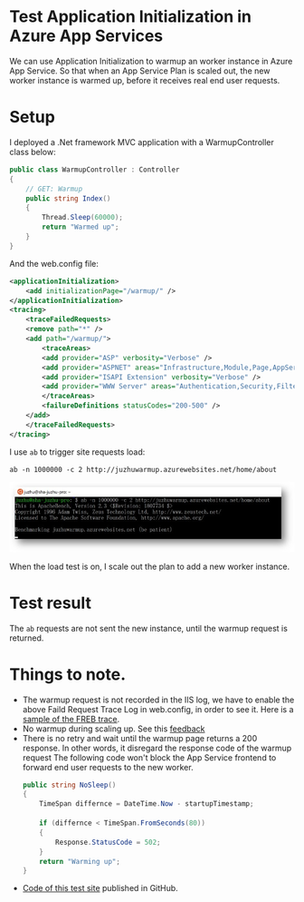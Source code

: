 # Test Application Initialization in Azure App Services

We can use Application Initialization to warmup an worker instance in Azure App Service. So that when an App Service Plan is scaled out, the new worker instance is warmed up, before it receives real end user requests.

# Setup
I deployed a .Net framework MVC application with a WarmupController class below:

```C#
public class WarmupController : Controller
{
    // GET: Warmup
    public string Index()
    {
        Thread.Sleep(60000);
        return "Warmed up";
    }
}
```
 
And the web.config file:
```XML
<applicationInitialization>
    <add initializationPage="/warmup/" />
</applicationInitialization>
<tracing>
    <traceFailedRequests>
    <remove path="*" />
    <add path="/warmup/">
        <traceAreas>
        <add provider="ASP" verbosity="Verbose" />
        <add provider="ASPNET" areas="Infrastructure,Module,Page,AppServices" verbosity="Verbose" />
        <add provider="ISAPI Extension" verbosity="Verbose" />
        <add provider="WWW Server" areas="Authentication,Security,Filter,StaticFile,CGI,Compression,Cache,RequestNotifications,Module,Rewrite,iisnode" verbosity="Verbose" />
        </traceAreas>
        <failureDefinitions statusCodes="200-500" />
    </add>
    </traceFailedRequests>
</tracing>
 ```
 
I use ``ab`` to trigger site requests load:
```
ab -n 1000000 -c 2 http://juzhuwarmup.azurewebsites.net/home/about
```
![ab](ab.jpg)

When the load test is on, I scale out the plan to add a new worker instance.
 
# Test result
The ``ab`` requests are not sent the new instance, until the warmup request is returned.

# Things to note.
* The warmup request is not recorded in the IIS log, we have to enable the above Faild Request Trace Log in web.config, in order to see it. Here is a [sample of the FREB trace](fr000002.xml).
* No warmup during scaling up. See this [feedback](https://feedback.azure.com/forums/169385-web-apps/suggestions/33580975-add-application-initialization-support-for-scale-u)
* There is no retry and wait until the warmup page returns a 200 response.
    In other words, it disregard the response code of the warmup request
    The following code won't block the App Service frontend to forward end user requests to the new worker.
    ```c#
    public string NoSleep()
    {
        TimeSpan differnce = DateTime.Now - startupTimestamp;

        if (differnce < TimeSpan.FromSeconds(80))
        {
            Response.StatusCode = 502;
        }
        return "Warming up";
    }
    ```
* [Code of this test site](https://github.com/4lowtherabbit/LabAppInit) published in GitHub.